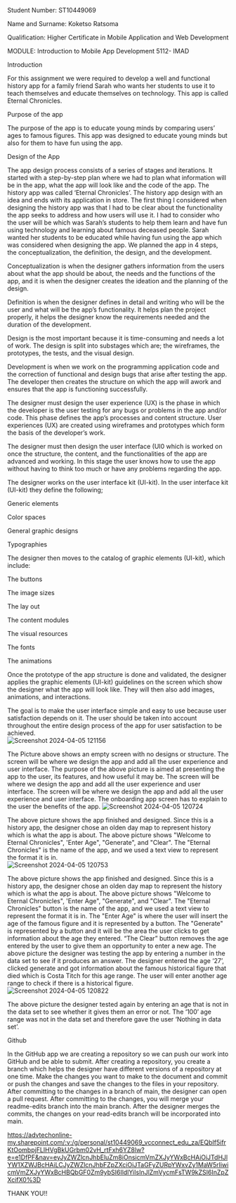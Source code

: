 Student Number: ST10449069 

Name and Surname: Koketso Ratsoma 

Qualification: Higher Certificate in Mobile Application and Web Development  

MODULE: Introduction to Mobile App Development 5112- IMAD  

 

Introduction 

For this assignment we were required to develop a well and functional history app for a family friend Sarah who wants her students to use it to teach themselves and educate themselves on technology. This app is called Eternal Chronicles. 

 

Purpose of the app 

The purpose of the app is to educate young minds by comparing users’ ages to famous figures. This app was designed to educate young minds but also for them to have fun using the app.  

 

 Design of the App 

The app design process consists of a series of stages and iterations. It started with a step-by-step plan where we had to plan what information will be in the app, what the app will look like and the code of the app. The history app was called ‘Eternal 	Chronicles’. The history app design with an idea and ends with its application in store. The first thing I considered when designing the history app was that I had to be clear about the functionality the app seeks to address and how users will use it. I had to consider who the user will be which was Sarah’s students to help them learn and have fun using technology and learning about famous deceased people. Sarah wanted her students to be educated while having fun using the app which was considered when designing the app. We planned the app in 4 steps, the conceptualization, the definition, the design, and the development. 

 

Conceptualization is when the designer gathers information from the users about what the app should be about, the needs and the functions of the app, and it is when the designer creates the ideation and the planning of the design.  

 

Definition is when the designer defines in detail and writing who will be the user and what will be the app’s functionality. It helps plan the project properly, it helps the designer know the requirements needed and the duration of the development. 

 

Design is the most important because it is time-consuming and needs a lot of work. The design is split into substages which are; the wireframes, the prototypes, the tests, and the visual design.  

 

Development is when we work on the programming application code and the correction of functional and design bugs that arise after testing the app. The developer then creates the structure on which the app will awork and ensures that the app is functioning successfully.  

 

The designer must design the user experience (UX) is the phase in which the developer is the user testing for any bugs or problems in the app and/or code. This phase defines the app’s processes and content structure. User experiences (UX) are created using wireframes and prototypes which form the basis of the developer’s work.  

The designer must then design the user interface (UI0 which is worked on once the structure, the content, and the functionalities of the app are advanced and working. In this stage the user knows how to use the app without having to think too much or have any problems regarding the app.  

The designer works on the user interface kit (UI-kit). In the user interface kit (UI-kit) they define the following; 

Generic elements 

Color spaces 

General graphic designs 

Typographies 

The designer then moves to the catalog of graphic elements (UI-kit), which include: 

The buttons 

The image sizes 

The lay out 

The content modules 

The visual resources    

The fonts 

The animations 

Once the prototype of the app structure is done and validated, the designer applies the graphic elements (UI-kit) guidelines on the screen which show the designer what the app will look like. They will then also add images, animations, and interactions.  

The goal is to make the user interface simple and easy to use because user satisfaction depends on it. The user should be taken into account throughout the entire design process of the app for user satisfaction to be achieved.  
![Screenshot 2024-04-05 121156](https://github.com/ST10449069/EternalChronicles/assets/161335940/58634f00-4840-4e41-8f15-2f7ce3901b1f)

The Picture above shows an empty screen with no designs or structure. The screen will be where we design the app and add all the user experience and user interface. The purpose of the above picture is aimed at presenting the app to the user, its features, and how useful it may be. The screen will be where we design the app and add all the user experience and user interface. The screen will be where we design the app and add all the user experience and user interface. The onboarding app screen has to explain to the user the benefits of the app. 
![Screenshot 2024-04-05 120724](https://github.com/ST10449069/EternalChronicles/assets/161335940/5c0fa9ff-45ef-4d46-bae1-d9d9de2a3043)

The above picture shows the app finished and designed. Since this is a history app, the designer chose an olden day map to represent history which is what the app is about. The above picture shows "Welcome to Eternal Chronicles", 'Enter Age", "Generate", and "Clear". The "Eternal Chronicles" is the name of the app, and we used a text view to represent the format it is in.  
![Screenshot 2024-04-05 120753](https://github.com/ST10449069/EternalChronicles/assets/161335940/113feac2-09ff-4b59-ae5e-353f3803afb7)

The above picture shows the app finished and designed. Since this is a history app, the designer chose an olden day map to represent the history which is what the app is about. The above picture shows "Welcome to Eternal Chronicles", 'Enter Age", "Generate", and "Clear". The "Eternal Chronicles" button is the name of the app, and we used a text view to represent the format it is in. The "Enter Age" is where the user will insert the age of the famous figure and it is represented by a button. The "Generate" is represented by a button and it will be the area the user clicks to get information about the age they entered.  “The Clear” button removes the age entered by the user to give them an opportunity to enter a new age. 
The above picture the designer was testing the app by entering a number in the data set to see if it produces an answer. The designer entered the age ‘27’, clicked generate and got information about the famous historical figure that died which is Costa Titch for this age range. The user will enter another age range to check if there is a historical figure. 
![Screenshot 2024-04-05 120822](https://github.com/ST10449069/EternalChronicles/assets/161335940/e1c528a4-b38c-41b3-8b7b-b8f4e5ff5c73)

The above picture the designer tested again by entering an age that is not in the data set to see whether it gives   them an error or not.  The ‘100’ age range was not in the data set and therefore gave the user ‘Nothing in data set’.  

 

Github  

In the GitHub app we are creating a repository so we can push our work into GitHub and be able to submit. After creating a repository, you create a branch which helps the designer have different versions of a repository at one time. Make the changes you want to make to the document and commit or push the changes and save the changes to the files in your repository. After committing to the changes in a branch of main, the designer can open a pull request. After committing to the changes, you will merge your readme-edits branch into the main branch. After the designer merges the commits, the changes on your read-edits branch will be incorporated into main.  

 https://advtechonline-my.sharepoint.com/:v:/g/personal/st10449069_vcconnect_edu_za/EQbIf5ifrKtOombpjFLIHVgBkUGrbm02vH_rtFxh6YZ8lw?e=e1DfPF&nav=eyJyZWZlcnJhbEluZm8iOnsicmVmZXJyYWxBcHAiOiJTdHJlYW1XZWJBcHAiLCJyZWZlcnJhbFZpZXciOiJTaGFyZURpYWxvZy1MaW5rIiwicmVmZXJyYWxBcHBQbGF0Zm9ybSI6IldlYiIsInJlZmVycmFsTW9kZSI6InZpZXcifX0%3D

THANK YOU!! 


